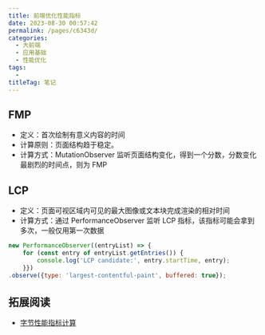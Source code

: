 ```yaml
---
title: 前端优化性能指标
date: 2023-08-30 00:57:42
permalink: /pages/c6343d/
categories: 
  - 大前端
  - 应用基础
  - 性能优化
tags: 
  - 
titleTag: 笔记
---
```

## FMP 
- 定义：首次绘制有意义内容的时间
- 计算原则：页面结构趋于稳定。
- 计算方式：MutationObserver 监听页面结构变化，得到一个分数，分数变化最剧烈的时间点，则为 FMP

## LCP
- 定义：页面可视区域内可见的最大图像或文本块完成渲染的相对时间
- 计算方式：通过 PerformanceObserver 监听 LCP 指标，该指标可能会拿到多次，一般仅用第一次数据

```js
new PerformanceObserver((entryList) => {
    for (const entry of entryList.getEntries()) {
        console.log('LCP candidate:', entry.startTime, entry);
    }})
.observe({type: 'largest-contentful-paint', buffered: true});
```

## 拓展阅读
- [字节性能指标计算](https://www.volcengine.com/docs/6431/107445)
